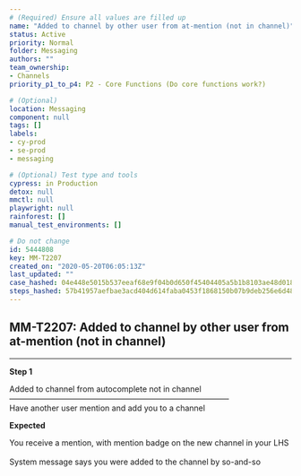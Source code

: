 ```yaml
---
# (Required) Ensure all values are filled up
name: "Added to channel by other user from at-mention (not in channel)"
status: Active
priority: Normal
folder: Messaging
authors: ""
team_ownership: 
- Channels
priority_p1_to_p4: P2 - Core Functions (Do core functions work?)

# (Optional)
location: Messaging
component: null
tags: []
labels: 
- cy-prod
- se-prod
- messaging

# (Optional) Test type and tools
cypress: in Production
detox: null
mmctl: null
playwright: null
rainforest: []
manual_test_environments: []

# Do not change
id: 5444808
key: MM-T2207
created_on: "2020-05-20T06:05:13Z"
last_updated: ""
case_hashed: 04e448e5015b537eeaf68e9f04b0d650f45404405a5b1b8103ae48d018e90ae928c2681168f7fcf34824ce06cdf93391
steps_hashed: 57b41957aefbae3acd404d614faba0453f1868150b07b9deb256e6d484b534ce4f8d6b01dfd3da320498b0dd35156c4c
---
```


<!-- (Auto-generated) Based on frontmatter's "key" and "name" -->

## MM-T2207: Added to channel by other user from at-mention (not in channel)

---

**Step 1**

Added to channel from autocomplete not in channel\
————————————————————————————\
Have another user mention and add you to a channel

**Expected**

You receive a mention, with mention badge on the new channel in your LHS\
\
System message says you were added to the channel by so-and-so
